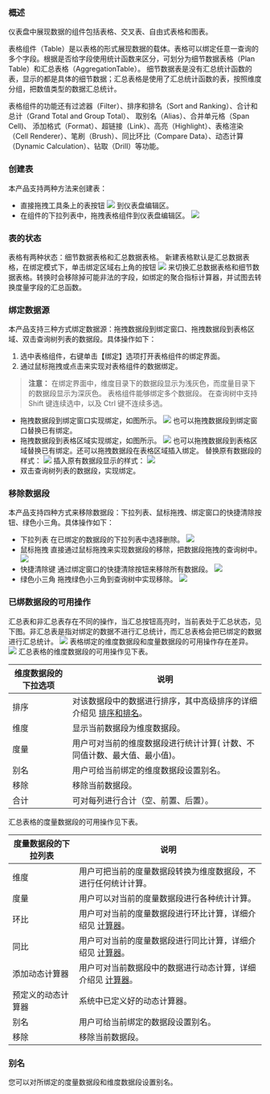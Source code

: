 ### 概述
仪表盘中展现数据的组件包括表格、交叉表、自由式表格和图表。

表格组件（Table）是以表格的形式展现数据的载体。表格可以绑定任意一查询的多个字段。根据是否给字段使用统计函数来区分，可划分为细节数据表格（Plan Table）和汇总表格（AggregationTable）。
细节数据表是没有汇总统计函数的表，显示的都是具体的细节数据；汇总表格是使用了汇总统计函数的表，按照维度分组，把数值类型的数据汇总统计。

表格组件的功能还有过滤器（Filter）、排序和排名（Sort and Ranking）、合计和总计（Grand Total and Group Total）、 取别名（Alias）、合并单元格（Span Cell)、 添加格式（Format）、超链接（Link）、高亮（Highlight）、表格渲染（Cell Renderer）、笔刷（Brush）、同比环比（Compare Data）、动态计算（Dynamic Calculation）、钻取（Drill）等功能。

### 创建表
本产品支持两种方法来创建表：
* 直接拖拽工具条上的表按钮 <img src="//mc.qcloudimg.com/static/img/bc40f91154e0f25dd256877a9b559535/image.png" style="margin:0;"> 到仪表盘编辑区。
* 在组件的下拉列表中，拖拽表格组件到仪表盘编辑区。
![](http://imgcache.tcecqpoc.fsphere.cn/image/mc.qcloudimg.com/static/img/cc86bf94817061d3660d55192e01be03/image.png)

### 表的状态
表格有两种状态：细节数据表格和汇总数据表格。
新建表格默认是汇总数据表格，在绑定模式下，单击绑定区域右上角的按钮 <img src="//mc.qcloudimg.com/static/img/c0bb196ef342663e4c2e328cf2942e1d/image.png" style="margin:0;"> 来切换汇总数据表格和细节数据表格。转换时会移除掉可能非法的字段，如绑定的聚合指标计算器，并试图去转换度量字段的汇总函数。

### 绑定数据源
本产品支持三种方式绑定数据源：拖拽数据段到绑定窗口、拖拽数据段到表格区域、双击查询树列表的数据段。具体操作如下：

1. 选中表格组件，右键单击【绑定】选项打开表格组件的绑定界面。
2. 通过鼠标拖拽或点击来实现对表格组件的数据绑定。
>**注意：**
在绑定界面中，维度目录下的数据段显示为浅灰色，而度量目录下的数据段显示为深灰色。
表格组件能够绑定多个数据段。
在查询树中支持 Shift 键连续选中，以及 Ctrl 键不连续多选。


- 拖拽数据段到绑定窗口实现绑定，如图所示。
![](http://imgcache.tcecqpoc.fsphere.cn/image/mc.qcloudimg.com/static/img/d419a20bf0763e86b8fd4d350bf3b60e/image.png)
也可以拖拽数据段到绑定窗口替换已有绑定。
- 拖拽数据段到表格区域实现绑定，如图所示。
![](http://imgcache.tcecqpoc.fsphere.cn/image/mc.qcloudimg.com/static/img/81621c097a3b256d1e288541d607f499/image.png)
也可以拖拽数据段到表格区域替换已有绑定。还可以拖拽数据段在表格区域插入绑定。
替换原有数据段的样式：
![](http://imgcache.tcecqpoc.fsphere.cn/image/mc.qcloudimg.com/static/img/d7a0ad045670640dd7d5082b8e1e7bc3/image.png)
插入原有数据段显示的样式：
![](http://imgcache.tcecqpoc.fsphere.cn/image/mc.qcloudimg.com/static/img/3b91f35ec09db5b608b973536eb5a93e/image.png)
- 双击查询树列表的数据段，实现绑定。

### 移除数据段
本产品支持四种方式来移除数据段：下拉列表、鼠标拖拽、绑定窗口的快捷清除按钮、绿色小三角。具体操作如下：
- 下拉列表
在已绑定的数据段的下拉列表中选择删除。
![](http://imgcache.tcecqpoc.fsphere.cn/image/mc.qcloudimg.com/static/img/80f1710446f89162fec5acd5ca7d7117/image.png)
- 鼠标拖拽
直接通过鼠标拖拽来实现数据段的移除，把数据段拖拽的查询树中。
![](http://imgcache.tcecqpoc.fsphere.cn/image/mc.qcloudimg.com/static/img/6377339eacdfae6183b1e1bd9c30345b/image.png)
- 快捷清除键
通过绑定窗口的快捷清除按钮来移除所有数据段。
![](http://imgcache.tcecqpoc.fsphere.cn/image/mc.qcloudimg.com/static/img/5e2a81dc6d53856abf2a92c2759fa989/image.png)
- 绿色小三角
拖拽绿色小三角到查询树中实现移除。
![](http://imgcache.tcecqpoc.fsphere.cn/image/mc.qcloudimg.com/static/img/34128b8a3d846089a2626b45c764db55/image.png)

### 已绑数据段的可用操作
汇总表和非汇总表存在不同的操作，当汇总按钮高亮时，当前表处于汇总状态，见下图。非汇总表是指对绑定的数据不进行汇总统计，而汇总表格会把已绑定的数据进行汇总统计。
![](http://imgcache.tcecqpoc.fsphere.cn/image/mc.qcloudimg.com/static/img/cb43b024d121df78197ab1dc8cd37adb/image.png)
表格绑定的维度数据段和度量数据段的可用操作存在差异。
![](http://imgcache.tcecqpoc.fsphere.cn/image/mc.qcloudimg.com/static/img/98f977f33c189a54738a2776b8ead30d/image.png)
汇总表格的维度数据段的可用操作见下表。
<style>
table th:first-of-type(1) {
    width: 60px;
}
</style>

| 维度数据段的下拉选项 | 说明 | 
|---------|---------|
| 排序 | 对该数据段中的数据进行排序，其中高级排序的详细介绍见 [排序和排名]()。 | 
|维度|显示当前数据段为维度数据段。|
|度量|用户可对当前的维度数据段进行统计计算( 计数、不同值计数、最大值、最小值)。|
|别名| 用户可给当前绑定的维度数据段设置别名。|
|移除|移除当前数据段。|
|合计|可对每列进行合计（空、前置、后置）。|
汇总表格的度量数据段的可用操作见下表。
<style>
table th:first-of-type(1) {
    width: 60px;
}
</style>

| 度量数据段的下拉列表 | 说明 |
|---------|---------|
|维度 | 用户可把当前的度量数据段转换为维度数据段，不进行任何统计计算。 | 
|度量|用户可以对当前的度量数据段进行各种统计计算。|
|环比|用户可对当前的度量数据段进行环比计算，详细介绍见 [计算器]()。|
|同比|用户可对当前的度量数据段进行同比计算，详细介绍见 [计算器]()。|
|添加动态计算器|用户可对当前数据段中的数据进行动态计算，详细介绍见 [计算器]()。|
|预定义的动态计算器|系统中已定义好的动态计算器。|
|别名|用户可给当前绑定的数据段设置别名。|
|移除|移除当前数据段。|
### 别名
您可以对所绑定的度量数据段和维度数据段设置别名。

